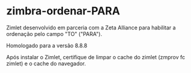 # zimbra-ordenar-PARA
Zimlet desenvolvido em parceria com a Zeta Alliance para habilitar a ordenação pelo campo "TO" ("PARA"). 

Homologado para a versão 8.8.8

Após instalar o Zimlet, certifique de limpar o cache do zimlet (zmprov fc zimlet) e o cache do navegador.
